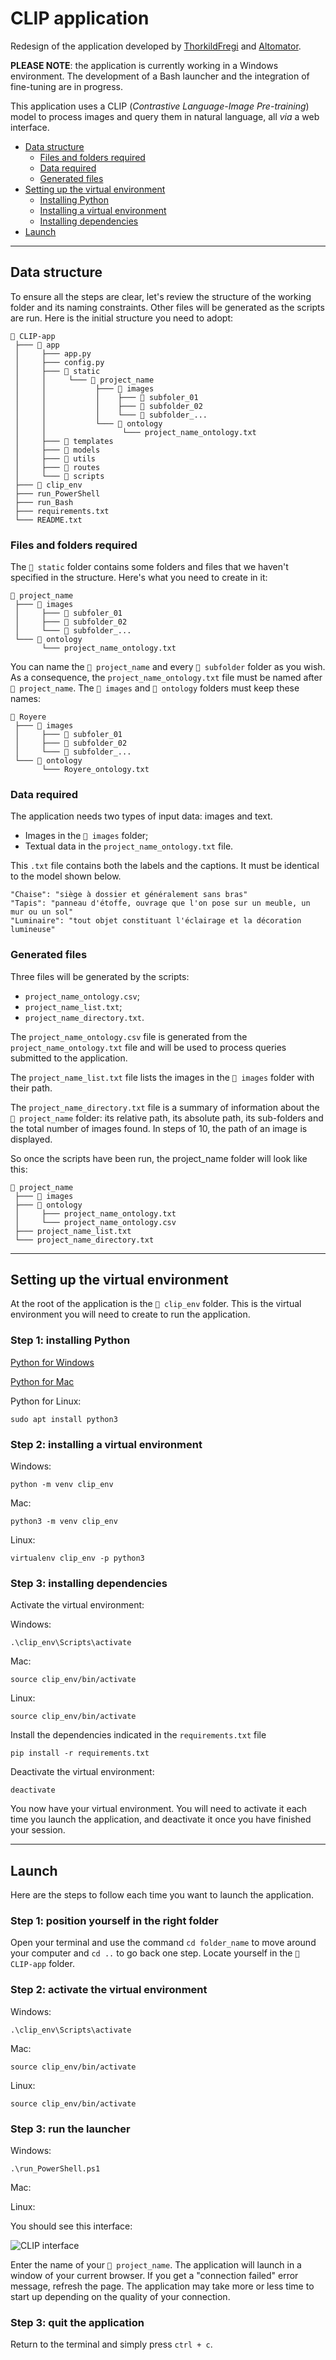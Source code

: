 # CLIP application

Redesign of the application developed by [ThorkildFregi](https://github.com/ThorkildFregi) and [Altomator](https://github.com/altomator).

**PLEASE NOTE**: the application is currently working in a Windows environment. The development of a Bash launcher and the integration of fine-tuning are in progress.

This application uses a CLIP (*Contrastive Language-Image Pre-training*) model to process images and query them in natural language, all *via* a web interface.

- [Data structure](https://github.com/NatachaGrim/M2-TNAH-Memoire-2024/tree/main/Application_CLIP#data-structure)
  - [Files and folders required](https://github.com/NatachaGrim/M2-TNAH-Memoire-2024/tree/main/Application_CLIP#files-and-folders-required)
  - [Data required](https://github.com/NatachaGrim/M2-TNAH-Memoire-2024/tree/main/Application_CLIP#data-required)
  - [Generated files](https://github.com/NatachaGrim/M2-TNAH-Memoire-2024/tree/main/Application_CLIP#generated-files)
- [Setting up the virtual environment](https://github.com/NatachaGrim/M2-TNAH-Memoire-2024/tree/main/Application_CLIP#setting-up-the-virtual-environment)
  - [Installing Python](https://github.com/NatachaGrim/M2-TNAH-Memoire-2024/tree/main/Application_CLIP#step-1-installing-python)
  - [Installing a virtual environment](https://github.com/NatachaGrim/M2-TNAH-Memoire-2024/tree/main/Application_CLIP#step-2-installing-a-virtual-environment)
  - [Installing dependencies](https://github.com/NatachaGrim/M2-TNAH-Memoire-2024/tree/main/Application_CLIP#step-3-installing-dependencies)
- [Launch](https://github.com/NatachaGrim/M2-TNAH-Memoire-2024/tree/main/Application_CLIP#Launch)

__________

## Data structure

To ensure all the steps are clear, let's review the structure of the working folder and its naming constraints. Other files will be generated as the scripts are run. Here is the initial structure you need to adopt:

```
📁 CLIP-app
 ├─── 📁 app
 │     ├─── app.py
 │     ├─── config.py
 │     ├─── 📁 static
 │     │     └─── 📁 project_name
 │     │           ├─── 📁 images
 │     │           │    ├─── 📁 subfoler_01
 │     │           │    ├─── 📁 subfolder_02
 │     │           │    └─── 📁 subfolder_...
 │     │           └─── 📁 ontology
 │     │                 └─── project_name_ontology.txt
 │     ├─── 📁 templates
 │     ├─── 📁 models
 │     ├─── 📁 utils
 │     ├─── 📁 routes
 │     └─── 📁 scripts
 ├─── 📁 clip_env
 ├─── run_PowerShell
 ├─── run_Bash
 ├─── requirements.txt
 └─── README.txt
```

### Files and folders required

The ```📁 static``` folder contains some folders and files that we haven't specified in the structure. Here's what you need to create in it:

```
📁 project_name
 ├─── 📁 images
 │     ├─── 📁 subfoler_01
 │     ├─── 📁 subfolder_02
 │     └─── 📁 subfolder_...
 └─── 📁 ontology
       └─── project_name_ontology.txt
```

You can name the ```📁 project_name``` and every ```📁 subfolder``` folder as you wish. As a consequence, the ```project_name_ontology.txt``` file must be named after ```📁 project_name```. The ```📁 images``` and ```📁 ontology``` folders must keep these names:

```
📁 Royere
 ├─── 📁 images
 │     ├─── 📁 subfoler_01
 │     ├─── 📁 subfolder_02
 │     └─── 📁 subfolder_...
 └─── 📁 ontology
       └─── Royere_ontology.txt
```

### Data required

The application needs two types of input data: images and text.
- Images in the ```📁 images``` folder;
- Textual data in the ```project_name_ontology.txt``` file.

This ```.txt``` file contains both the labels and the captions. It must be identical to the model shown below.

```
"Chaise": "siège à dossier et généralement sans bras"
"Tapis": "panneau d'étoffe, ouvrage que l'on pose sur un meuble, un mur ou un sol"
"Luminaire": "tout objet constituant l'éclairage et la décoration lumineuse"
```

### Generated files

Three files will be generated by the scripts:

- ```project_name_ontology.csv```;
- ```project_name_list.txt```;
- ```project_name_directory.txt```.

The ```project_name_ontology.csv``` file is generated from the ```project_name_ontology.txt``` file and will be used to process queries submitted to the application.

The ```project_name_list.txt``` file lists the images in the ```📁 images``` folder with their path.

The ```project_name_directory.txt``` file is a summary of information about the ```📁 project_name``` folder: its relative path, its absolute path, its sub-folders and the total number of images found. In steps of 10, the path of an image is displayed.

So once the scripts have been run, the project_name folder will look like this:

```
📁 project_name
 ├─── 📁 images
 ├─── 📁 ontology
 │     ├─── project_name_ontology.txt
 │     └─── project_name_ontology.csv
 ├─── project_name_list.txt
 └─── project_name_directory.txt
```

__________

## Setting up the virtual environment

At the root of the application is the ```📁 clip_env``` folder. This is the virtual environment you will need to create to run the application.

### Step 1: installing Python

[Python for Windows](https://www.python.org/downloads/)

[Python for Mac](https://www.python.org/downloads/macos/)

Python for Linux: 
```
sudo apt install python3
```

### Step 2: installing a virtual environment

Windows:
```
python -m venv clip_env
```

Mac:
```
python3 -m venv clip_env
```

Linux: 
```
virtualenv clip_env -p python3
```

### Step 3: installing dependencies

Activate the virtual environment:

Windows: 
```
.\clip_env\Scripts\activate
```

Mac: 
```
source clip_env/bin/activate
```

Linux: 
```
source clip_env/bin/activate
```

Install the dependencies indicated in the ```requirements.txt``` file
```
pip install -r requirements.txt
```

Deactivate the virtual environment:
```
deactivate
```

You now have your virtual environment. You will need to activate it each time you launch the application, and deactivate it once you have finished your session.

__________

## Launch

Here are the steps to follow each time you want to launch the application. 

### Step 1: position yourself in the right folder

Open your terminal and use the command ```cd folder_name``` to move around your computer and ```cd ..``` to go back one step. Locate yourself in the ```📁 CLIP-app``` folder.

### Step 2: activate the virtual environment

Windows: 
```
.\clip_env\Scripts\activate
```

Mac: 
```
source clip_env/bin/activate
```

Linux: 
```
source clip_env/bin/activate
```

### Step 3: run the launcher

Windows:

```
.\run_PowerShell.ps1
```

Mac:


Linux:

You should see this interface:

![CLIP interface](readme_images/clip_app_terminal.png)

Enter the name of your ```📁 project_name```. The application will launch in a window of your current browser. If you get a "connection failed" error message, refresh the page. The application may take more or less time to start up depending on the quality of your connection.

### Step 3: quit the application

Return to the terminal and simply press ```ctrl + c```.
